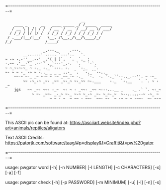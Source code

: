 =------------------------------------------------------------------------------=

                                      __            
        ____ _      __   ____ _____ _/ /_____  _____
       / __ \ | /| / /  / __ `/ __ `/ __/ __ \/ ___/
      / /_/ / |/ |/ /  / /_/ / /_/ / /_/ /_/ / /    
     / .___/|__/|__/   \__, /\__,_/\__/\____/_/     
    /_/               /____/  

                     _.---._     .---.
            __...---' .---. `---'-.   `.
    ~ -~ -.-''__.--' _.'( | )`.  `.  `._ :
    -.~~ .'__-'_ .--'' ._`---'_.-.  `.   `-`.
    ~ ~_~-~-~_ ~ -._ -._``---. -.    `-._   `.
    ~- ~ ~ -_ -~ ~ -.._ _ _ _ ..-_ `.  `-._``--.._
        ~~-~ ~-_ _~ ~-~ ~ -~ _~~_-~ -._  `-.  -. `-._``--.._.--''. ~ -~_
            ~~ -~_-~ _~- _~~ _~-_~ ~-_~~ ~-.___    -._  `-.__   `. `. ~ -_~
        jgs   ~~ _~- ~~- -_~  ~- ~ - _~~- _~~ ~---...__ _    ._ .` `. ~-_~
                ~ ~- _~~- _-_~ ~-_ ~-~ ~_-~ _~- ~_~-_~  ~--.....--~ -~_ ~
                        ~ ~ - ~  ~ ~~ - ~~-  ~~- ~-  ~ -~ ~ ~ -~~-  ~- ~-~

=------------------------------------------------------------------------------=

 This ASCII pic can be found at: https://asciiart.website/index.php?art=animals/reptiles/aligators
 
 Text ASCII Credits: https://patorjk.com/software/taag/#p=display&f=Graffiti&t=pw%20gator
 
=------------------------------------------------------------------------------=

usage: pwgator word [-h] [-n NUMBER] [-l LENGTH] [-c CHARACTERS] [-x] [-a] [-f]

usage: pwgator check [-h] [-p PASSWORD] [-m MINIMUM] [-u] [-l] [-n] [-s]
